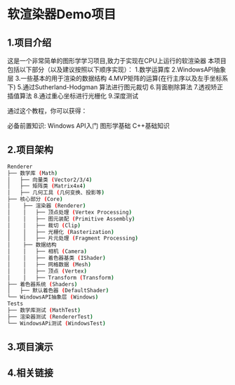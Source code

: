 # 软渲染器Demo项目

## 1.项目介绍
这是一个非常简单的图形学学习项目,致力于实现在CPU上运行的软渲染器
本项目包括以下部分（以及建议按照以下顺序实现）：
1.数学运算库
2.WindowsAPI抽象层
3.一些基本的用于渲染的数据结构
4.MVP矩阵的运算(在行主序以及左手坐标系下)
5.通过Sutherland-Hodgman 算法进行图元裁切
6.背面剔除算法
7.透视矫正插值算法
8.通过重心坐标进行光栅化
9.深度测试


通过这个教程，你可以获得：

必备前置知识:
Windows API入门
图形学基础
C++基础知识

## 2.项目架构
```bash
Renderer
├── 数学库 (Math)
│   ├── 向量类 (Vector2/3/4)
│   ├── 矩阵类 (Matrix4x4)
│   ├── 几何工具 (几何变换、投影等)
├── 核心部分 (Core)
│    ├── 渲染器 (Renderer)
│    │   ├── 顶点处理 (Vertex Processing)
│    │   ├── 图元装配 (Primitive Assembly)
│    │   ├── 裁切 (Clip)
│    │   ├── 光栅化 (Rasterization)
│    │   ├── 片元处理 (Fragment Processing)
│    ├── 数据结构
│    │   ├── 相机 (Camera)
│    │   ├── 着色器基类 (IShader)
│    │   ├── 网格数据 (Mesh)
│    │   ├── 顶点 (Vertex)
│    │   ├── Transform (Transform)
├── 着色器系统 (Shaders)
│   ├── 默认着色器 (DefaultShader)
└── WindowsAPI抽象层 (Windows)
Tests
├── 数学库测试 (MathTest)
├── 渲染器测试 (RendererTest)
└── WindowsAPi测试 (WindowsTest)
```
## 3.项目演示

## 4.相关链接